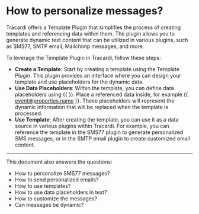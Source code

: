 # How to personalize messages?

Tracardi offers a Template Plugin that simplifies the process of creating templates and referencing data within them.
The plugin allows you to generate dynamic text content that can be utilized in various plugins, such as SMS77, SMTP
email, Mailchimp messages, and more.

To leverage the Template Plugin in Tracardi, follow these steps:

* __Create a Template__: Start by creating a template using the Template Plugin. This plugin provides an interface where
  you can design your template and use placeholders for the dynamic data.
* __Use Data Placeholders__: Within the template, you can define data placeholders using {{ }}. Place a referenced data
  inside, for example {{ event@properties.name }}. These placeholders will represent the dynamic information that will be
  replaced when the template is processed.
* __Use Template__: After creating the template, you can use it as a data source in various plugins within
  Tracardi. For example, you can reference the template in the SMS77 plugin to generate personalized SMS messages, or in
  the SMTP email plugin to create customized email content.

---
This document also answers the questions:
- How to personalize SMS77 messages?
- How to send personalized emails?
- How to use templates?
- How to use data placeholders in text?
- How to customize the messages?
- Can messages be dynamic?